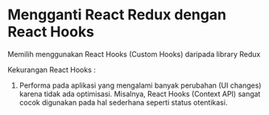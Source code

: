 # Mengganti React Redux dengan React Hooks

Memilih menggunakan React Hooks (Custom Hooks) daripada library Redux

Kekurangan React Hooks :

1. Performa pada aplikasi yang mengalami banyak perubahan (UI changes) karena tidak ada optimisasi. Misalnya, React Hooks (Context API) sangat cocok digunakan pada hal sederhana seperti status otentikasi.
